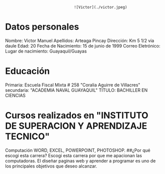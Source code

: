                                    ![Victor](./victor.jpeg)



# Datos personales
Nombre: Victor Manuel
Apellidos: Arteaga Pincay
Dirección: Km 5 1/2 via daule
Edad: 20
Fecha de Nacimiento: 15 de junio de 1999
Correo Eletrónico: 
Lugar de nacimiento: Guayaquil/Guayas
# Educación 
Primaria: Escuela Fiscal Mixta # 258
"Coralia Aguirre de Villacres"
secundaria: "ACADEMIA NAVAL GUAYAQUIL"
TITULO: BACHILLER EN CIENCIAS
# Cursos realizados en "INSTITUTO DE SUPERACION Y APRENDIZAJE TECNICO"
Computación
WORD, EXCEL, POWERPOINT, PHOTOSHOP.
##¿Por qué escogi esta carrera?
Escogi esta carrera por que me apacionan las computadoras. El diseñar paginas
web y aprender a programar es uno de los principales objetivos que deseo alcanzar.
